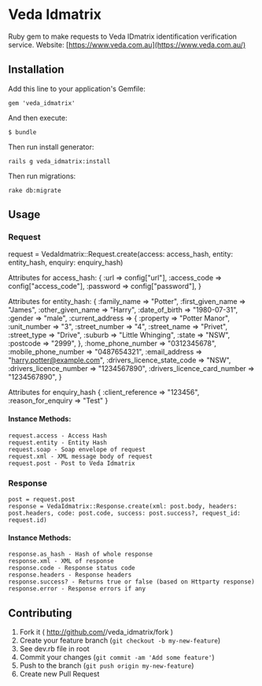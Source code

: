 # Veda Idmatrix

Ruby gem to make requests to Veda IDmatrix identification verification service. Website: [https://www.veda.com.au](https://www.veda.com.au/)

## Installation

Add this line to your application's Gemfile:

    gem 'veda_idmatrix'

And then execute:

    $ bundle

Then run install generator:
	
	rails g veda_idmatrix:install

Then run migrations:

    rake db:migrate    


## Usage

### Request

	
request = VedaIdmatrix::Request.create(access: access_hash, entity: entity_hash, enquiry: enquiry_hash)

Attributes for access_hash:
{
    :url => config["url"],
    :access_code => config["access_code"],
    :password => config["password"],
 }

Attributes for entity_hash:
{
    :family_name => "Potter",
    :first_given_name => "James",
    :other_given_name => "Harry",
    :date_of_birth => "1980-07-31",
    :gender => "male",
    :current_address => {
        :property => "Potter Manor",
        :unit_number => "3",
        :street_number => "4",
        :street_name => "Privet",
        :street_type => "Drive",
        :suburb => "Little Whinging",
        :state => "NSW",
        :postcode => "2999",
        },
    :home_phone_number => "0312345678",
    :mobile_phone_number => "0487654321",
    :email_address => "harry.potter@example.com",
    :drivers_licence_state_code => "NSW",
    :drivers_licence_number => "1234567890",
    :drivers_licence_card_number => "1234567890",
}

Attributes for enquiry_hash 
{
    :client_reference => "123456", 
    :reason_for_enquiry => "Test"
}     

#### Instance Methods:

    request.access - Access Hash
    request.entity - Entity Hash
    request.soap - Soap envelope of request
    request.xml - XML message body of request
    request.post - Post to Veda Idmatrix

### Response
	post = request.post
    response = VedaIdmatrix::Response.create(xml: post.body, headers: post.headers, code: post.code, success: post.success?, request_id: request.id)

#### Instance Methods:

    response.as_hash - Hash of whole response
    response.xml - XML of response
    response.code - Response status code
    response.headers - Response headers
    response.success? - Returns true or false (based on Httparty response)
    response.error - Response errors if any
    

## Contributing

1. Fork it ( http://github.com/<my-github-username>/veda_idmatrix/fork )
2. Create your feature branch (`git checkout -b my-new-feature`)
3. See dev.rb file in root
4. Commit your changes (`git commit -am 'Add some feature'`)
5. Push to the branch (`git push origin my-new-feature`)
6. Create new Pull Request

